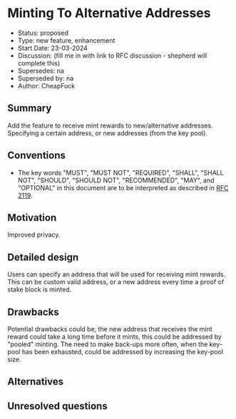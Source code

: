 # Minting To Alternative Addresses

- Status: proposed
- Type: new feature, enhancement
- Start Date: 23-03-2024
- Discussion: (fill me in with link to RFC discussion - shepherd will complete this) 
- Supersedes: na
- Superseded by: na
- Author: CheapFuck

## Summary

Add the feature to receive mint rewards to new/alternative addresses. Specifying a certain address, or new addresses (from the key pool).

## Conventions
- The key words "MUST", "MUST NOT", "REQUIRED", "SHALL", "SHALL NOT", "SHOULD", "SHOULD NOT", "RECOMMENDED", "MAY", and "OPTIONAL" in this document are to be interpreted as described in [RFC 2119](http://tools.ietf.org/html/rfc2119).

## Motivation

Improved privacy. 

## Detailed design

Users can specify an address that will be used for receiving mint rewards. This can be custom valid address, or a new address every time a proof of stake block is minted.

## Drawbacks

Potential drawbacks could be, the new address that receives the mint reward could take a long time before it mints, this could be addressed by "pooled" minting.
The need to make back-ups more often, when the key-pool has been exhausted, could be addressed by increasing the key-pool size.

## Alternatives

## Unresolved questions

